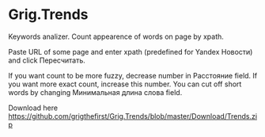 # Grig.Trends
Keywords analizer.
Count appearence of words on page by xpath. 

Paste URL of some page and enter xpath (predefined for Yandex Новости) and click Пересчитать. 

If you want count to be more fuzzy, decrease number in Расстояние field. If you want more exact count, increase this number.
You can cut off short words by changing Минимальная длина слова field.

Download here https://github.com/grigthefirst/Grig.Trends/blob/master/Download/Trends.zip
